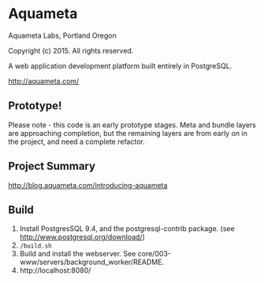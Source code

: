 # Aquameta

Aquameta Labs, Portland Oregon

Copyright (c) 2015.  All rights reserved.

A web application development platform built entirely in PostgreSQL.

http://aquameta.com/

## Prototype!

Please note - this code is an early prototype stages.  Meta and bundle layers are approaching completion, but the remaining layers are from early on in the project, and need a complete refactor.

## Project Summary

http://blog.aquameta.com/introducing-aquameta

## Build
1. Install PostgresSQL 9.4, and the postgresql-contrib package.  (see http://www.postgresql.org/download/)
2. `/build.sh`
3. Build and install the webserver.  See core/003-www/servers/background_worker/README.
4. http://localhost:8080/
